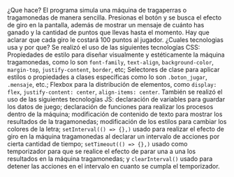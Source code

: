¿Que hace?
El programa simula una máquina de tragaperras o tragamonedas de manera sencilla. Presionas el botón y se busca el efecto de giro en la pantalla, además de mostrar un mensaje de cuánto has ganado y la cantidad de puntos que llevas hasta el momento. Hay que aclarar que cada giro le costará 100 puntos al jugador.
¿Cuales tecnologias usa y por que?
Se realizó el uso de las siguientes tecnologías CSS: Propiedades de estilo para diseñar visualmente y estéticamente la máquina tragamonedas, como lo son `font-family`, `text-align`, `background-color`, `margin-top`, `justify-content`, `border`, etc; Selectores de clase para aplicar estilos o propiedades a clases específicas como lo son `.boton_jugar`, `.mensaje`, etc.; Flexbox para la distribución de elementos, como `display: flex`, `justify-content: center`, `align-items: center`. También se realizó el uso de las siguientes tecnologías JS: declaración de variables para guardar los datos de juego; declaración de funciones para realizar los procesos dentro de la máquina; modificación de contenido de texto para mostrar los resultados de la tragamonedas; modificación de los estilos para cambiar los colores de la letra; `setInterval(() => {},)` usado para realizar el efecto de giro en la máquina tragamonedas al declarar un intervalo de acciones por cierta cantidad de tiempo; `setTimeout(() => {},)` usado como temporizador para que se realice el efecto de parar una a una los resultados en la máquina tragamonedas; y `clearInterval()` usado para detener las acciones en el intervalo en cuanto se cumpla el temporizador.
